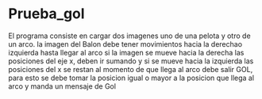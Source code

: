 # Prueba_gol
El programa consiste en cargar dos imagenes uno de una pelota y otro de un arco.
la imagen del Balon debe tener movimientos hacia la derechao izquierda hasta llegar al arco
si la imagen se mueve hacia la derecha las posiciones del eje x, deben ir sumando y si se mueve hacia la izquierda las posiciones del x se restan
al momento de que llega al arco debe salir GOL, para esto se debe tomar la posicion igual o mayor a la posicion que llega al arco y manda un  mensaje de Gol
